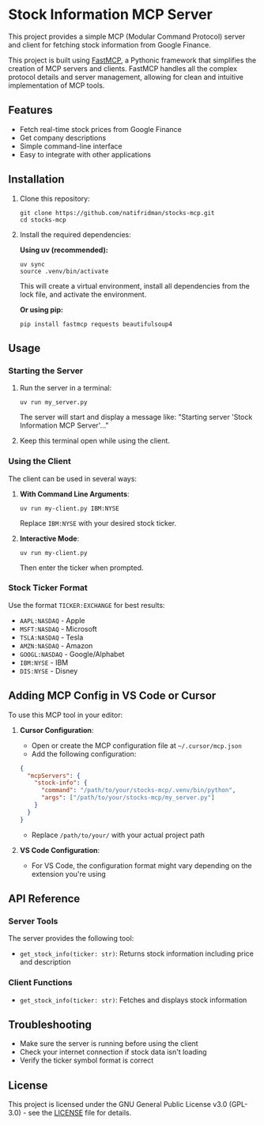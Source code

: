 # Stock Information MCP Server

This project provides a simple MCP (Modular Command Protocol) server and client for fetching stock information from Google Finance.

This project is built using [FastMCP](https://gofastmcp.com/getting-started/welcome), a Pythonic framework that simplifies the creation of MCP servers and clients. FastMCP handles all the complex protocol details and server management, allowing for clean and intuitive implementation of MCP tools.

## Features

- Fetch real-time stock prices from Google Finance
- Get company descriptions 
- Simple command-line interface
- Easy to integrate with other applications

## Installation

1. Clone this repository:
   ```
   git clone https://github.com/natifridman/stocks-mcp.git
   cd stocks-mcp
   ```

2. Install the required dependencies:

   **Using uv (recommended):**
   ```
   uv sync
   source .venv/bin/activate
   ```
   This will create a virtual environment, install all dependencies from the lock file, and activate the environment.

   **Or using pip:**
   ```
   pip install fastmcp requests beautifulsoup4
   ```

## Usage

### Starting the Server

1. Run the server in a terminal:
   ```
   uv run my_server.py
   ```
   The server will start and display a message like: "Starting server 'Stock Information MCP Server'..."

2. Keep this terminal open while using the client.

### Using the Client

The client can be used in several ways:

1. **With Command Line Arguments**:
   ```
   uv run my-client.py IBM:NYSE
   ```
   Replace `IBM:NYSE` with your desired stock ticker.

2. **Interactive Mode**:
   ```
   uv run my-client.py
   ```
   Then enter the ticker when prompted.

### Stock Ticker Format

Use the format `TICKER:EXCHANGE` for best results:

- `AAPL:NASDAQ` - Apple
- `MSFT:NASDAQ` - Microsoft
- `TSLA:NASDAQ` - Tesla
- `AMZN:NASDAQ` - Amazon
- `GOOGL:NASDAQ` - Google/Alphabet
- `IBM:NYSE` - IBM
- `DIS:NYSE` - Disney

## Adding MCP Config in VS Code or Cursor

To use this MCP tool in your editor:

1. **Cursor Configuration**:
   - Open or create the MCP configuration file at `~/.cursor/mcp.json`
   - Add the following configuration:
   ```json
   {
     "mcpServers": {
       "stock-info": {
         "command": "/path/to/your/stocks-mcp/.venv/bin/python",
         "args": ["/path/to/your/stocks-mcp/my_server.py"]
       }
     }
   }
   ```
   - Replace `/path/to/your/` with your actual project path

2. **VS Code Configuration**:
   - For VS Code, the configuration format might vary depending on the extension you're using


## API Reference

### Server Tools

The server provides the following tool:

- `get_stock_info(ticker: str)`: Returns stock information including price and description

### Client Functions

- `get_stock_info(ticker: str)`: Fetches and displays stock information

## Troubleshooting

- Make sure the server is running before using the client
- Check your internet connection if stock data isn't loading
- Verify the ticker symbol format is correct

## License

This project is licensed under the GNU General Public License v3.0 (GPL-3.0) - see the [LICENSE](LICENSE) file for details.
